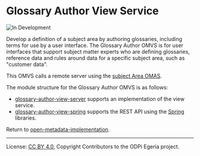 <!-- SPDX-License-Identifier: CC-BY-4.0 -->
<!-- Copyright Contributors to the ODPi Egeria project. -->
  
# Glossary Author View Service

![In Development](../../../open-metadata-publication/website/images/egeria-content-status-in-development.png)

Develop a definition of a subject area by authoring glossaries, including terms for use by a user interface. The Glossary Author OMVS is for user interfaces that support subject matter experts
who are defining glossaries, reference data and rules around data for a specific subject area, such as "customer data". 

This OMVS calls a remote server using the [subject Area OMAS](../../access-services/subject-area/README.md).


The module structure for the Glossary Author OMVS is as follows:

* [glossary-author-view-server](glossary-author-view-server) supports an implementation of the view service.
* [glossary-author-view-spring](glossary-author-view-spring) supports the REST API using the [Spring](../../../developer-resources/Spring.md) libraries.


Return to [open-metadata-implementation](../..).

----
License: [CC BY 4.0](https://creativecommons.org/licenses/by/4.0/),
Copyright Contributors to the ODPi Egeria project.